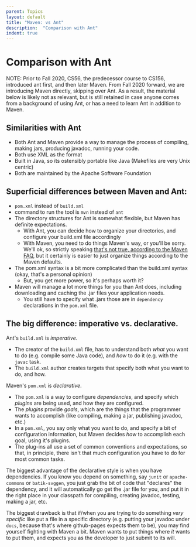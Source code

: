 ```yaml
---
parent: Topics
layout: default
title: "Maven: vs Ant"
description:  "Comparison with Ant"
indent: true
---
```



# Comparison with Ant

NOTE: Prior to Fall 2020, CS56, the predecessor course to CS156, introduced ant first, and then later Maven.   From Fall 2020 forward, we are introducing
Maven directly, skipping over Ant.  As a result, the material below is likely not as relevant, but is still retained in case anyone comes from a background of
using Ant, or has a need to learn Ant in addition to Maven.


## Similarities with Ant

* Both Ant and Maven provide a way to manage the process of compiling, making jars, producing javadoc, running your code.
* Both use XML as the format
* Built in Java, so its ostensibly portable like Java (Makefiles are very Unix centric)
* Both are maintained by the Apache Software Foundation

## Superficial differences between Maven and Ant:

* `pom.xml` instead of `build.xml`
* command to run the tool is `mvn` instead of `ant`
* The directory structures for Ant is somewhat flexible, but Maven has definite expectations.  
    * With Ant, you can decide how to organize your directories, and configure your build.xml file accordingly
    * With Maven, you need to do things Maven's way, or you'll be sorry.    We'll ok, so strictly speaking
      [that's not true, according to the Maven FAQ](https://maven.apache.org/general.html#dir-struct), but it certainly
      is easier to just organize things according to the Maven defaults.
* The pom.xml syntax is a bit more complicated than the build.xml syntax (okay, that's a personal opinion)
    * But, you get more power, so it's perhaps worth it?
* Maven will manage a lot more things for you than Ant does, including downloading and caching the .jar files your 
  application needs.
     * You still have to specify what .jars those are in `dependency` declarations in the `pom.xml` file.

## The big difference: imperative vs. declarative.

Ant's `build.xml` is *imperative*. 

* The creator of the `build.xml` file, has to understand both *what* you want to do (e.g. compile some Java code), and *how* to do it (e.g. with the `javac` task.
* The `build.xml` author creates targets that specify both what you want to do, and how.

Maven's `pom.xml` is *declarative*.   

* The `pom.xml` is a way to configure *dependencies*, and specify which *plugins* are being used, and how they are configured.
* The *plugins* provide *goals*, which are the things that the programmer wants to accomplish (like compiling, making a jar, publishing javadoc, etc.)   
* In a `pom.xml`, you say only what you want to do, and specify a bit of configuration information, but Maven decides *how* to accomplish each goal, using it's plugins. 
* The plug-ins all use a set of common conventions and expectations, so that, in principle, there isn't that much configuration you have to do for most common tasks.

The biggest advantage of the declarative style is when you have dependencies.  If you know you depend on something, say `junit` or `apache-commons` or `batik-svggen`, you just grab the bit of code that "declares" the dependency, and it will automatically go get the .jar file for you, and put it in the right place in your classpath for compiling, creating javadoc, testing, making a jar, etc.

The biggest drawback is that if/when you are trying to do something *very specific* like put a file in a specific directory (e.g. putting your javadoc under `docs`, because that's where github-pages expects them to be), you may find yourself fighting with Maven a bit.  Maven wants to put things where *it* wants to put them, and expects you as the developer to just submit to its will.



